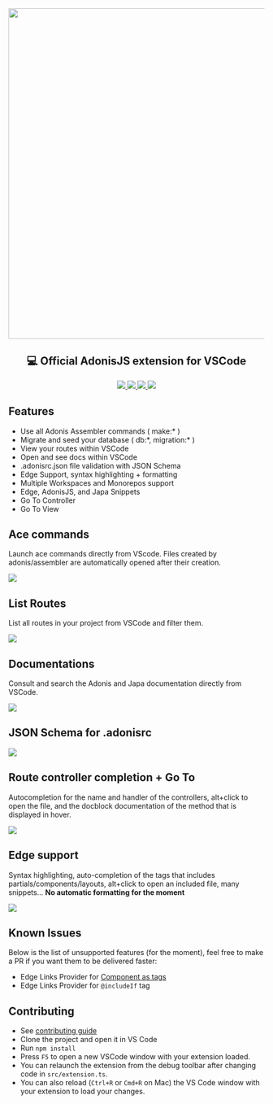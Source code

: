 <div align="center">
  <img width="650px" src="https://i.imgur.com/bUsqL2V.png" />
  <h2>💻 Official AdonisJS extension for VSCode</h2>

  <p align="center">
    <a href="https://github.com/Julien-R44/adonis-vscode-extension/actions/workflows/test.yml">
      <img src="https://img.shields.io/github/workflow/status/julien-r44/adonis-vscode-extension/test?label=%20&logo=github&style=flat-square&logoColor=white&color=5A45FF">
    </a>
    <a href="https://marketplace.visualstudio.com/items?itemName=jripouteau.adonis-vscode-extension">
      <img src="https://vsmarketplacebadge.apphb.com/version-short/jripouteau.adonis-vscode-extension.svg?label=%20&style=flat-square&color=5A45FF">
    </a>
    <a href="https://marketplace.visualstudio.com/items?itemName=jripouteau.adonis-vscode-extension">
      <img src="https://vsmarketplacebadge.apphb.com/installs-short/jripouteau.adonis-vscode-extension.svg?label=%20&style=flat-square&color=5A45FF">
    </a>
    <a href="https://marketplace.visualstudio.com/items?itemName=jripouteau.adonis-vscode-extension">
      <img src="https://vsmarketplacebadge.apphb.com/rating-short/jripouteau.adonis-vscode-extension.svg?label=%20&style=flat-square&color=5A45FF">
    </a>
    <br>
  </p>

</div>

## Features
* Use all Adonis Assembler commands ( make:\* )
* Migrate and seed your database ( db:\*, migration:\* )
* View your routes within VSCode
* Open and see docs within VSCode
* .adonisrc.json file validation with JSON Schema
* Edge Support, syntax highlighting + formatting
* Multiple Workspaces and Monorepos support 
* Edge, AdonisJS, and Japa Snippets
* Go To Controller 
* Go To View

## Ace commands
Launch ace commands directly from VScode. 
Files created by adonis/assembler are automatically opened after their creation.

![](https://i.imgur.com/BEb6Xpc.gif)

## List Routes
List all routes in your project from VSCode and filter them.

![](https://i.imgur.com/WEr7s5K.png)

## Documentations
Consult and search the Adonis and Japa documentation directly from VSCode.

![](https://i.imgur.com/kMjBvdh.png)

## JSON Schema for .adonisrc
![](https://i.imgur.com/6K5wnvE.gif)

## Route controller completion + Go To
Autocompletion for the name and handler of the controllers, alt+click to open the file, and the docblock documentation of the method that is displayed in hover.

![](https://i.imgur.com/ZvnOtN3.gif)

## Edge support
Syntax highlighting, auto-completion of the tags that includes partials/components/layouts, alt+click to open an included file, many snippets...
**No automatic formatting for the moment**

![](https://i.imgur.com/eDYb9fK.gif)

## Known Issues
Below is the list of unsupported features (for the moment), feel free to make a PR if you want them to be delivered faster: 
- Edge Links Provider for [Component as tags](https://docs.adonisjs.com/guides/views/components#components-as-tags)
- Edge Links Provider for `@includeIf` tag

## Contributing
* See [contributing guide](./.github/CONTRIBUTING.md)
* Clone the project and open it in VS Code
* Run `npm install`
* Press `F5` to open a new VSCode window with your extension loaded.
* You can relaunch the extension from the debug toolbar after changing code in `src/extension.ts`.
* You can also reload (`Ctrl+R` or `Cmd+R` on Mac) the VS Code window with your extension to load your changes.
